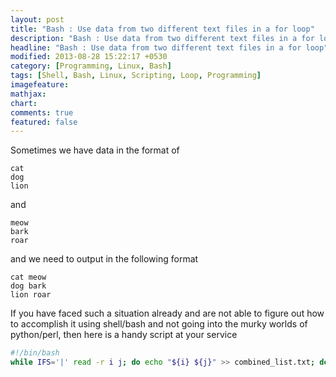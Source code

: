```yaml
---
layout: post
title: "Bash : Use data from two different text files in a for loop"
description: "Bash : Use data from two different text files in a for loop"
headline: "Bash : Use data from two different text files in a for loop"
modified: 2013-08-28 15:22:17 +0530
category: [Programming, Linux, Bash]
tags: [Shell, Bash, Linux, Scripting, Loop, Programming]
imagefeature: 
mathjax: 
chart: 
comments: true
featured: false
---
```

Sometimes we have data in the format of

```
cat
dog
lion
```
and

```
meow
bark
roar
```

and we need to output in the following format

```
cat meow
dog bark
lion roar
```

If you have faced such a situation already and are not able to figure out how to accomplish it using shell/bash and not going into the murky worlds of python/perl, then here is a handy script at your service

```bash
#!/bin/bash
while IFS='|' read -r i j; do echo "${i} ${j}" >> combined_list.txt; done < <(paste -d '|' animal.txt sound.txt)
```
